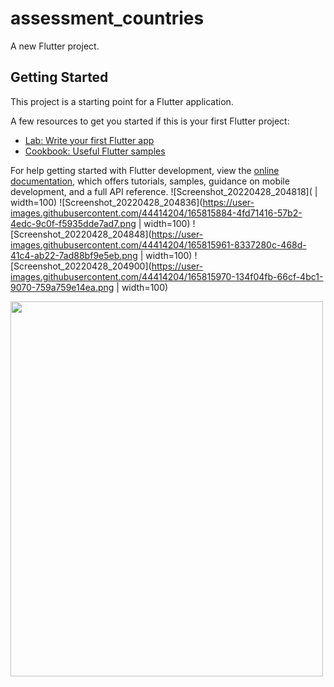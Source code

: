 # assessment_countries

A new Flutter project.

## Getting Started

This project is a starting point for a Flutter application.

A few resources to get you started if this is your first Flutter project:

- [Lab: Write your first Flutter app](https://docs.flutter.dev/get-started/codelab)
- [Cookbook: Useful Flutter samples](https://docs.flutter.dev/cookbook)

For help getting started with Flutter development, view the
[online documentation](https://docs.flutter.dev/), which offers tutorials,
samples, guidance on mobile development, and a full API reference.
![Screenshot_20220428_204818]( | width=100)
![Screenshot_20220428_204836](https://user-images.githubusercontent.com/44414204/165815884-4fd71416-57b2-4edc-9c0f-f5935dde7ad7.png | width=100)
![Screenshot_20220428_204848](https://user-images.githubusercontent.com/44414204/165815961-8337280c-468d-41c4-ab22-7ad88bf9e5eb.png | width=100)
![Screenshot_20220428_204900](https://user-images.githubusercontent.com/44414204/165815970-134f04fb-66cf-4bc1-9070-759a759e14ea.png | width=100)

<img src="https://user-images.githubusercontent.com/44414204/165815857-9412ffb8-99bc-4ed9-8380-51e70830b49a.png" alt="" width="500" height="600">
